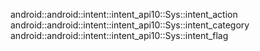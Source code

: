 android::android::intent::intent_api10::Sys::intent_action
android::android::intent::intent_api10::Sys::intent_category
android::android::intent::intent_api10::Sys::intent_flag